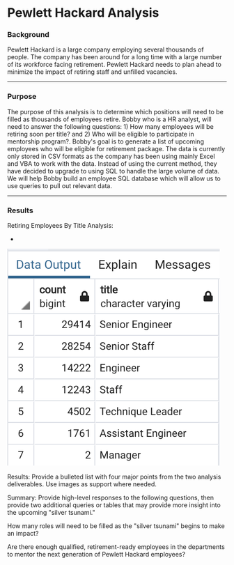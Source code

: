 # Pewlett Hackard Analysis

### Background

Pewlett Hackard is a large company employing several thousands of people. The company has been around for a long time with a large number of its workforce facing retirement. Pewlett Hackard needs to plan ahead to minimize the impact of retiring staff and unfilled vacancies. 

---
### Purpose
The purpose of this analysis is to determine which positions will need to be filled as thousands of employees retire. Bobby who is a HR analyst, will need to answer the following questions: 1) How many employees will be retiring soon per title? and 2) Who will be eligible to participate in mentorship program?. Bobby's goal is to generate a list of upcoming employees who will be eligible for retirement package. The data is currently only stored in CSV formats as the company has been using mainly Excel and VBA to work with the data. Instead of using the current method, they have decided to upgrade to using SQL to handle the large volume of data. We will help Bobby build an employee SQL database which will allow us to use queries to pull out relevant data.

---
### Results

Retiring Employees By Title Analysis:

* 

![retiring_titles](https://github.com/YanLuong/Pewlett-Hackard-Analysis/blob/main/Analysis_Projects_Folder/Pewlett-Hackard-Analysis%20Folder/Screen%20Shot%20Retiring%20Titles.png)


Results: Provide a bulleted list with four major points from the two analysis deliverables. Use images as support where needed.

Summary: Provide high-level responses to the following questions, then provide two additional queries or tables that may provide more insight into the upcoming "silver tsunami."

How many roles will need to be filled as the "silver tsunami" begins to make an impact?

Are there enough qualified, retirement-ready employees in the departments to mentor the next generation of Pewlett Hackard employees?

